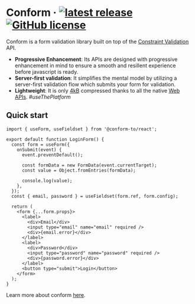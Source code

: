 # Conform &middot; [![latest release](https://img.shields.io/github/v/release/edmundhung/conform?include_prereleases)](https://github.com/edmundhung/conform/releases) [![GitHub license](https://img.shields.io/github/license/edmundhung/conform)](https://github.com/edmundhung/conform/blob/main/LICENSE)

Conform is a form validation library built on top of the [Constraint Validation](https://caniuse.com/constraint-validation) API.

- **Progressive Enhancement**: Its APIs are designed with progressive enhancement in mind to ensure a smooth and resillent experience before javascript is ready.
- **Server-first validation**: It simplifies the mental model by utilizing a server-first validation flow which submits your form for validation.
- **Lightweight**: It is only [4kB](https://bundlephobia.com/package/@conform-to/react) compressed thanks to all the native [Web APIs](https://developer.mozilla.org/en-US/docs/Web/API). _#useThePlatform_

## Quick start

<!-- sandbox src="/examples/basic" -->

```tsx
import { useForm, useFieldset } from '@conform-to/react';

export default function LoginForm() {
  const form = useForm({
    onSubmit(event) {
      event.preventDefault();

      const formData = new FormData(event.currentTarget);
      const value = Object.fromEntries(formData);

      console.log(value);
    },
  });
  const { email, password } = useFieldset(form.ref, form.config);

  return (
    <form {...form.props}>
      <label>
        <div>Email</div>
        <input type="email" name="email" required />
        <div>{email.error}</div>
      </label>
      <label>
        <div>Password</div>
        <input type="password" name="password" required />
        <div>{password.error}</div>
      </label>
      <button type="submit">Login</button>
    </form>
  );
}
```

Learn more about conform [here](https://conform.guide/basics).

<!-- /sandbox -->
